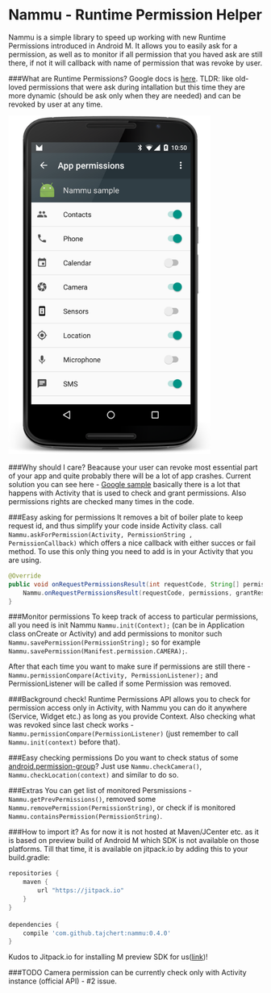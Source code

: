 Nammu - Runtime Permission Helper
=======

Nammu is a simple library to speed up working with new Runtime Permissions introduced in Android M. It allows you to easily ask for a permission, as well as to monitor if all permission that you haved ask are still there, if not it will callback with name of permission that was revoke by user.

###What are Runtime Permissions?
Google docs is [here](https://developer.android.com/preview/features/runtime-permissions.html).
TLDR: like old-loved permissions that were ask during intallation but this time they are more dynamic (should be ask only when they are needed) and can be revoked by user at any time.

<img src="image/screenshot.png" width="400" height="672" alt="Source of all evil"/>

###Why should I care?
Beacause your user can revoke most essential part of your app and quite probably there will be a lot of app crashes.
Current solution you can see here - [Google sample](https://github.com/googlesamples/android-RuntimePermissions) basically there is a lot that happens with Activity that is used to check and grant permissions. Also permissions rights are checked many times in the code.

###Easy asking for permissions
It removes a bit of boiler plate to keep request id, and thus simplify your code inside Activity class.
call `Nammu.askForPermission(Activity, PermissionString , PermissionCallback)` which offers a nice callback with either succes or fail method. To use this only thing you need to add is in your Activity that you are using.

```java
@Override
public void onRequestPermissionsResult(int requestCode, String[] permissions, int[] grantResults) {
    Nammu.onRequestPermissionsResult(requestCode, permissions, grantResults);
}
```

###Monitor permissions
To keep track of access to particular permissions, all you need is init Nammu `Nammu.init(Context);` (can be in Application class onCreate or Activity) and add permissions to monitor such `Nammu.savePermission(PermissionString);` so for example `Nammu.savePermission(Manifest.permission.CAMERA);`.

After that each time you want to make sure if permissions are still there - `Nammu.permissionCompare(Activity, PermissionListener);` and PermissionListener will be called if some Permission was removed.

###Background check!
Runtime Permissions API allows you to check for permission access only in Activity, with Nammu you can do it anywhere (Service, Widget etc.) as long as you provide Context. Also checking what was revoked since last check works - ` Nammu.permissionCompare(PermissionListener)` (just remember to call `Nammu.init(context)` before that).

###Easy checking permissions
Do you want to check status of some [android.permission-group](https://developer.android.com/preview/features/runtime-permissions.html#permission-groups)? Just use `Nammu.checkCamera()`, `Nammu.checkLocation(context)` and similar to do so.

###Extras
You can get list of monitored Persmissions -`Nammu.getPrevPermissions()`, removed some `Nammu.removePermission(PermissionString)`, or check if is monitored `Nammu.containsPermission(PermissionString)`.

###How to import it?
As for now it is not hosted at Maven/JCenter etc. as it is based on preview build of Android M which SDK is not available on those platforms. Till that time, it is available on jitpack.io by adding this to your build.gradle:

```groovy
repositories {
    maven {
        url "https://jitpack.io"
    }
}

dependencies {
    compile 'com.github.tajchert:nammu:0.4.0'
}
```
Kudos to Jitpack.io for installing M preview SDK for us([link](https://github.com/tajchert/Nammu/pull/1))!

###TODO
Camera permission can be currently check only with Activity instance (official API) - #2 issue.
